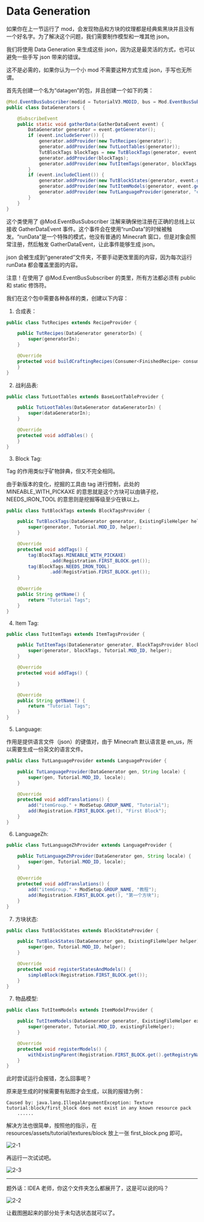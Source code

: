 # Data Generation
如果你在上一节运行了 mod，会发现物品和方块的纹理都是经典紫黑块并且没有一个好名字。为了解决这个问题，我们需要制作模型和一堆其他 json。

我们将使用 Data Generation 来生成这些 json，因为这是最灵活的方式，也可以避免一些手写 json 带来的错误。

这不是必需的，如果你认为一个小 mod 不需要这种方式生成 json，手写也无所谓。

首先先创建一个名为“datagen”的包，并且创建一个如下的类：
```java
@Mod.EventBusSubscriber(modid = TutorialV3.MODID, bus = Mod.EventBusSubscriber.Bus.MOD)
public class DataGenerators {

    @SubscribeEvent
    public static void gatherData(GatherDataEvent event) {
        DataGenerator generator = event.getGenerator();
        if (event.includeServer()) {
            generator.addProvider(new TutRecipes(generator));
            generator.addProvider(new TutLootTables(generator));
            TutBlockTags blockTags = new TutBlockTags(generator, event.getExistingFileHelper());
            generator.addProvider(blockTags);
            generator.addProvider(new TutItemTags(generator, blockTags, event.getExistingFileHelper()));
        }
        if (event.includeClient()) {
            generator.addProvider(new TutBlockStates(generator, event.getExistingFileHelper()));
            generator.addProvider(new TutItemModels(generator, event.getExistingFileHelper()));
            generator.addProvider(new TutLanguageProvider(generator, "en_us"));
        }
    }
}
```
这个类使用了 @Mod.EventBusSubscriber 注解来确保他注册在正确的总线上以接收 GatherDataEvent 事件。这个事件会在使用“runData”的时候被触发。“runData”是一个特殊的模式，他没有普通的 Minecraft 窗口，但是对象会照常注册，然后触发 GatherDataEvent，让此事件能够生成 json。

json 会被生成到“generated”文件夹，不要手动更改里面的内容，因为每次运行 runData 都会覆盖里面的内容。

注意！在使用了 @Mod.EventBusSubscriber 的类里，所有方法都必须有 public 和 static 修饰符。

我们在这个包中需要各种各样的类，创建以下内容：

1. 合成表：
```java
public class TutRecipes extends RecipeProvider {

    public TutRecipes(DataGenerator generatorIn) {
        super(generatorIn);
    }

    @Override
    protected void buildCraftingRecipes(Consumer<FinishedRecipe> consumer) {
    }
}
```
2. 战利品表:
``` java
public class TutLootTables extends BaseLootTableProvider {

    public TutLootTables(DataGenerator dataGeneratorIn) {
        super(dataGeneratorIn);
    }

    @Override
    protected void addTables() {
    }
}
```
3. Block Tag:
   
Tag 的作用类似于矿物辞典，但又不完全相同。

由于新版本的变化，挖掘的工具由 tag 进行控制，此处的 MINEABLE_WITH_PICKAXE 的意思就是这个方块可以由镐子挖，NEEDS_IRON_TOOL 的意思则是挖掘等级至少在铁以上。
```java
public class TutBlockTags extends BlockTagsProvider {

    public TutBlockTags(DataGenerator generator, ExistingFileHelper helper) {
        super(generator, Tutorial.MOD_ID, helper);
    }

    @Override
    protected void addTags() {
        tag(BlockTags.MINEABLE_WITH_PICKAXE)
                .add(Registration.FIRST_BLOCK.get());
        tag(BlockTags.NEEDS_IRON_TOOL)
                .add(Registration.FIRST_BLOCK.get());
    }

    @Override
    public String getName() {
        return "Tutorial Tags";
    }
}
```
4. Item Tag:
```java
public class TutItemTags extends ItemTagsProvider {

    public TutItemTags(DataGenerator generator, BlockTagsProvider blockTags, ExistingFileHelper helper) {
        super(generator, blockTags, Tutorial.MOD_ID, helper);
    }

    @Override
    protected void addTags() {

    }

    @Override
    public String getName() {
        return "Tutorial Tags";
    }
}
```
5. Language:

作用是提供语言文件（json）的键值对，由于 Minecraft 默认语言是 en_us，所以需要生成一份英文的语言文件。
```java
public class TutLanguageProvider extends LanguageProvider {

    public TutLanguageProvider(DataGenerator gen, String locale) {
        super(gen, Tutorial.MOD_ID, locale);
    }

    @Override
    protected void addTranslations() {
        add("itemGroup." + ModSetup.GROUP_NAME, "Tutorial");
        add(Registration.FIRST_BLOCK.get(), "First Block");
    }
}
```
6. LanguageZh:
```java
public class TutLanguageZhProvider extends LanguageProvider {

    public TutLanguageZhProvider(DataGenerator gen, String locale) {
        super(gen, Tutorial.MOD_ID, locale);
    }

    @Override
    protected void addTranslations() {
        add("itemGroup." + ModSetup.GROUP_NAME, "教程");
        add(Registration.FIRST_BLOCK.get(), "第一个方块");
    }
}
```
7. 方块状态:
```java
public class TutBlockStates extends BlockStateProvider {

    public TutBlockStates(DataGenerator gen, ExistingFileHelper helper) {
        super(gen, Tutorial.MOD_ID, helper);
    }

    @Override
    protected void registerStatesAndModels() {
        simpleBlock(Registration.FIRST_BLOCK.get());
    }
}
```
7. 物品模型:
```java
public class TutItemModels extends ItemModelProvider {

    public TutItemModels(DataGenerator generator, ExistingFileHelper existingFileHelper) {
        super(generator, Tutorial.MOD_ID, existingFileHelper);
    }

    @Override
    protected void registerModels() {
        withExistingParent(Registration.FIRST_BLOCK.get().getRegistryName().getPath(), modLoc("block/first_block"));
    }
}
```

此时尝试运行会报错，怎么回事呢？

原来是生成的时候需要有贴图才会生成，以我的报错为例：
```
Caused by: java.lang.IllegalArgumentException: Texture tutorial:block/first_block does not exist in any known resource pack
	......
```
解决方法也很简单，按照他的指示，在 resources/assets/tutorial/textures/block 放上一张 first_block.png 即可。

![2-1](2-1.png)

再运行一次试试吧。

![2-3](2-3.png)

---

题外话：IDEA 老师，你这个文件夹怎么都展开了，这是可以说的吗？

![2-2](2-2.png)

让截图圈起来的部分处于未勾选状态就可以了。